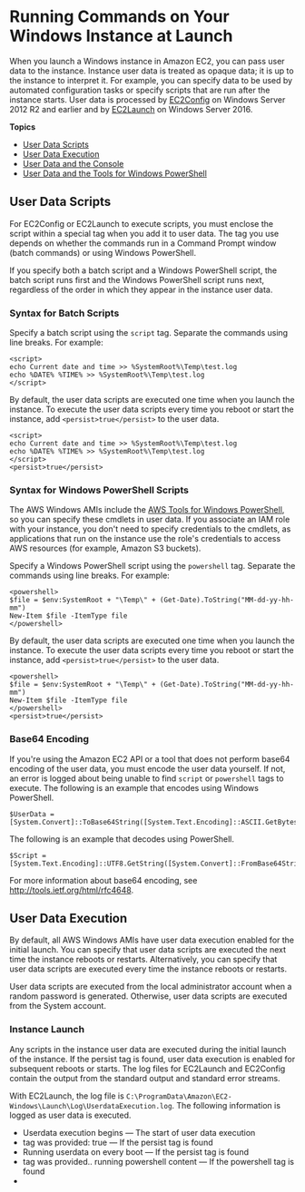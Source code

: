 # Running Commands on Your Windows Instance at Launch<a name="ec2-windows-user-data"></a>

When you launch a Windows instance in Amazon EC2, you can pass user data to the instance\. Instance user data is treated as opaque data; it is up to the instance to interpret it\. For example, you can specify data to be used by automated configuration tasks or specify scripts that are run after the instance starts\. User data is processed by [EC2Config](ec2config-service.md) on Windows Server 2012 R2 and earlier and by [EC2Launch](ec2launch.md) on Windows Server 2016\.

**Topics**
+ [User Data Scripts](#user-data-scripts)
+ [User Data Execution](#user-data-execution)
+ [User Data and the Console](#user-data-console)
+ [User Data and the Tools for Windows PowerShell](#user-data-powershell)

## User Data Scripts<a name="user-data-scripts"></a>

For EC2Config or EC2Launch to execute scripts, you must enclose the script within a special tag when you add it to user data\. The tag you use depends on whether the commands run in a Command Prompt window \(batch commands\) or using Windows PowerShell\.

If you specify both a batch script and a Windows PowerShell script, the batch script runs first and the Windows PowerShell script runs next, regardless of the order in which they appear in the instance user data\.

### Syntax for Batch Scripts<a name="user-data-batch-scripts"></a>

Specify a batch script using the `script` tag\. Separate the commands using line breaks\. For example:

```
<script>
echo Current date and time >> %SystemRoot%\Temp\test.log
echo %DATE% %TIME% >> %SystemRoot%\Temp\test.log
</script>
```

By default, the user data scripts are executed one time when you launch the instance\. To execute the user data scripts every time you reboot or start the instance, add `<persist>true</persist>` to the user data\.

```
<script>
echo Current date and time >> %SystemRoot%\Temp\test.log
echo %DATE% %TIME% >> %SystemRoot%\Temp\test.log
</script>
<persist>true</persist>
```

### Syntax for Windows PowerShell Scripts<a name="user-data-powershell-scripts"></a>

The AWS Windows AMIs include the [AWS Tools for Windows PowerShell](https://aws.amazon.com/powershell/), so you can specify these cmdlets in user data\. If you associate an IAM role with your instance, you don't need to specify credentials to the cmdlets, as applications that run on the instance use the role's credentials to access AWS resources \(for example, Amazon S3 buckets\)\.

Specify a Windows PowerShell script using the `powershell` tag\. Separate the commands using line breaks\. For example:

```
<powershell>
$file = $env:SystemRoot + "\Temp\" + (Get-Date).ToString("MM-dd-yy-hh-mm")
New-Item $file -ItemType file
</powershell>
```

By default, the user data scripts are executed one time when you launch the instance\. To execute the user data scripts every time you reboot or start the instance, add `<persist>true</persist>` to the user data\.

```
<powershell>
$file = $env:SystemRoot + "\Temp\" + (Get-Date).ToString("MM-dd-yy-hh-mm")
New-Item $file -ItemType file
</powershell>
<persist>true</persist>
```

### Base64 Encoding<a name="user-data-base64-encoding"></a>

If you're using the Amazon EC2 API or a tool that does not perform base64 encoding of the user data, you must encode the user data yourself\. If not, an error is logged about being unable to find `script` or `powershell` tags to execute\. The following is an example that encodes using Windows PowerShell\.

```
$UserData = [System.Convert]::ToBase64String([System.Text.Encoding]::ASCII.GetBytes($Script))
```

The following is an example that decodes using PowerShell\.

```
$Script = [System.Text.Encoding]::UTF8.GetString([System.Convert]::FromBase64String($UserData))
```

For more information about base64 encoding, see [http://tools\.ietf\.org/html/rfc4648](http://tools.ietf.org/html/rfc4648)\.

## User Data Execution<a name="user-data-execution"></a>

By default, all AWS Windows AMIs have user data execution enabled for the initial launch\. You can specify that user data scripts are executed the next time the instance reboots or restarts\. Alternatively, you can specify that user data scripts are executed every time the instance reboots or restarts\.

User data scripts are executed from the local administrator account when a random password is generated\. Otherwise, user data scripts are executed from the System account\.

### Instance Launch<a name="user-data-scripts-launch"></a>

Any scripts in the instance user data are executed during the initial launch of the instance\. If the persist tag is found, user data execution is enabled for subsequent reboots or starts\. The log files for EC2Launch and EC2Config contain the output from the standard output and standard error streams\.

With EC2Launch, the log file is `C:\ProgramData\Amazon\EC2-Windows\Launch\Log\UserdataExecution.log`\. The following information is logged as user data is executed\.
+ Userdata execution begins — The start of user data execution
+ <persist> tag was provided: true — If the persist tag is found
+ Running userdata on every boot — If the persist tag is found
+ <powershell> tag was provided\.\. running powershell content — If the powershell tag is found
+ <script> tag was provided\.\. running script content — If the script tag is found
+ Message: The output from user scripts — If user data scripts are executed, their output is logged

With EC2Config, the log file is `C:\Program Files\Amazon\Ec2ConfigService\Logs\Ec2Config.log`\. The following information is logged as user data is executed\.
+ Ec2HandleUserData: Message: Start running user scripts — The start of user data execution
+ Ec2HandleUserData: Message: Re\-enabled userdata execution — If the persist tag is found
+ Ec2HandleUserData: Message: Could not find <persist> and </persist> — If the persist tag is not found
+ Ec2HandleUserData: Message: The output from user scripts — If user data scripts are executed, their output is logged

### Subsequent Reboots or Starts<a name="user-data-scripts-subsequent"></a>

When you update instance user data, user data scripts are not executed automatically when you reboot or start the instance\. However, you can enable user data execution so that user data scripts are executed one time when you reboot or start the instance or every time you reboot or start the instance\.

If you choose the **Shutdown with Sysprep** option, user data scripts are executed when the instance is rebooted or restarted, even if you did not enable user data execution for subsequent reboots or starts\.

**To enable user data execution on Windows Server 2016 \(EC2Launch\)**

1. Connect to your Windows instance\.

1. Open a PowerShell command window and run the following command:

   ```
   InitializeInstance.ps1 -Schedule
   ```

1. Disconnect from your Windows instance\. To execute updated scripts next time the instance is started, stop the instance and update the user data\. For more information, see [View and Update the Instance User Data](#user-data-view-change)\.

**To enable user data execution on Windows Server 2012 R2 and earlier \(EC2Config\)**

1. Connect to your Windows instance\.

1. Open `C:\Program Files\Amazon\Ec2ConfigService\Ec2ConfigServiceSetting.exe`\.

1. For **User Data**, select **Enable UserData execution for next service start**\.

1. Disconnect from your Windows instance\. To execute updated scripts next time the instance is started, stop the instance and update the user data\. For more information, see [View and Update the Instance User Data](#user-data-view-change)\.

## User Data and the Console<a name="user-data-console"></a>

You can specify instance user data when you launch the instance\. If the root volume of the instance is an EBS volume, you can also stop the instance and update its user data\.

### Specify Instance User Data at Launch<a name="user-data-launch-instance-wizard"></a>

When you launch an instance, you specify the script in **Advanced Details**, **User data** on the **Step 3: Configure Instance Details** page of the Launch Instance wizard\. The example in the following image creates a file in the Windows temporary folder, using the current date and time in the file name\. When you include `<persist>true</persist>`, the script is executed every time you reboot or start the instance\. When you select **As text**, the Amazon EC2 console performs the base64 encoding for you\.

![\[Image NOT FOUND\]](http://docs.aws.amazon.com/AWSEC2/latest/WindowsGuide/images/configure_ec2config_userdata.png)

### View and Update the Instance User Data<a name="user-data-view-change"></a>

You can view the instance user data for any instance, and you can update the instance user data for a stopped instance\.

**To update the user data for an instance using the console**

1. Open the Amazon EC2 console at [https://console\.aws\.amazon\.com/ec2/](https://console.aws.amazon.com/ec2/)\.

1. In the navigation pane, choose **Instances**\. the instance\.

1. Select the instance and choose **Actions**, **Instance State**, **Stop**\.
**Warning**  
When you stop an instance, the data on any instance store volumes is erased\. To keep data from instance store volumes, be sure to back it up to persistent storage\.

1. When prompted for confirmation, choose **Yes, Stop**\. It can take a few minutes for the instance to stop\.

1. With the instance still selected, choose **Actions**, **Instance Settings**, **View/Change User Data**\. You can't change the user data if the instance is running, but you can view it\.

1. In the **View/Change User Data** dialog box, update the user data, and then choose **Save**\. To execute user data scripts every time you reboot or start the instance, add `<persist>true</persist>`, as shown in the following example:  
![\[Image NOT FOUND\]](http://docs.aws.amazon.com/AWSEC2/latest/WindowsGuide/images/view-change-user-data.png)

1. Restart the instance\. If you enabled user data execution for subsequent reboots or starts, the updated user data scripts are executed as part of the instance start process\.

## User Data and the Tools for Windows PowerShell<a name="user-data-powershell"></a>

You can use the Tools for Windows PowerShell to specify, modify, and view the user data for your instance\. For information about viewing user data from your instance using instance metadata, see [Retrieve Instance User Data](ec2-instance-metadata.md#instancedata-user-data-retrieval)\. For information about user data and the AWS CLI, see [User Data and the AWS CLI](https://docs.aws.amazon.com/AWSEC2/latest/UserGuide/user-data.html#user-data-api-cli) in the *Amazon EC2 User Guide for Linux Instances*\.

**Example: Specify Instance User Data at Launch**  
Create a text file with the instance user data\. To execute user data scripts every time you reboot or start the instance, add `<persist>true</persist>`, as shown in the following example:

```
<powershell>
$file = $env:SystemRoot + "\Temp\" + (Get-Date).ToString("MM-dd-yy-hh-mm")
New-Item $file -ItemType file
</powershell>
<persist>true</persist>
```

To specify instance user data when you launch your instance, use the [New\-EC2Instance](https://docs.aws.amazon.com/powershell/latest/reference/items/New-EC2Instance.html) command\. This command does not perform base64 encoding of the user data for you\. Use the following commands to encode the user data in a text file named `script.txt`\.

```
PS C:\> $Script = Get-Content -Raw script.txt
PS C:\> $UserData = [System.Convert]::ToBase64String([System.Text.Encoding]::ASCII.GetBytes($Script))
```

Use the `-UserData` parameter to pass the user data to the New\-EC2Instance command\.

```
PS C:\> New-EC2Instance -ImageId ami-abcd1234 -MinCount 1 -MaxCount 1 -InstanceType m3.medium \
-KeyName my-key-pair -SubnetId subnet-12345678 -SecurityGroupIds sg-1a2b3c4d \
-UserData $UserData
```

**Example: Update Instance User Data for a Stopped Instance**  
You can modify the user data of a stopped instance using the [Edit\-EC2InstanceAttribute](https://docs.aws.amazon.com/powershell/latest/reference/items/Edit-EC2InstanceAttribute.html) command\.

Create a text file with the new script\. Use the following commands to encode the user data in the text file named `new-script.txt`\.

```
PS C:\> $NewScript = Get-Content -Raw new-script.txt
PS C:\> $NewUserData = [System.Convert]::ToBase64String([System.Text.Encoding]::ASCII.GetBytes($NewScript))
```

Use the `-UserData` and `-Value` parameters to specify the user data\.

```
PS C:\> Edit-EC2InstanceAttribute -InstanceId i-1234567890abcdef0 -Attribute userData -Value $NewUserData
```

**Example: View Instance User Data**  
To retrieve the user data for an instance, use the [Get\-EC2InstanceAttribute](https://docs.aws.amazon.com/powershell/latest/reference/items/Get-EC2InstanceAttribute.html) command\.

```
PS C:\> (Get-EC2InstanceAttribute -InstanceId i-1234567890abcdef0 -Attribute userData).UserData
```

The following is example output\. Note that the user data is encoded\.

```
PHBvd2Vyc2hlbGw+DQpSZW5hbWUtQ29tcHV0ZXIgLU5ld05hbWUgdXNlci1kYXRhLXRlc3QNCjwvcG93ZXJzaGVsbD4=
```

Use the following commands to store the encoded user data in a variable and then decode it\.

```
PS C:\> $UserData_encoded = (Get-EC2InstanceAttribute -InstanceId i-1234567890abcdef0 -Attribute userData).UserData
PS C:\> [System.Text.Encoding]::UTF8.GetString([System.Convert]::FromBase64String($UserData_encoded))
```

The following is example output\.

```
<powershell>
$file = $env:SystemRoot + "\Temp\" + (Get-Date).ToString("MM-dd-yy-hh-mm")
New-Item $file -ItemType file
</powershell>
<persist>true</persist>
```